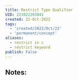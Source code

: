 ```yaml
---
title: Restrict Type Qualifier
UID: 221022203841
created: 22-Oct-2022
tags:
  - 'created/2022/Oct/22'
  - 'permanent/concept'
aliases:
  - restrict in c
  - restrict keyword
publish: False
---
```

## Notes:





